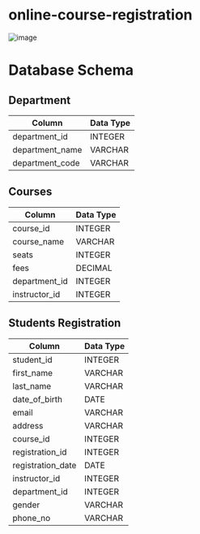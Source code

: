 # online-course-registration
![image](https://github.com/user-attachments/assets/2c8b2275-751c-438f-bdef-636d3aa8c261)
# Database Schema

## Department

<table>
  <thead>
    <tr>
      <th>Column</th>
      <th>Data Type</th>
    </tr>
  </thead>
  <tbody>
    <tr>
      <td>department_id</td>
      <td>INTEGER</td>
    </tr>
    <tr>
      <td>department_name</td>
      <td>VARCHAR</td>
    </tr>
    <tr>
      <td>department_code</td>
      <td>VARCHAR</td>
    </tr>
  </tbody>
</table>

## Courses

<table>
  <thead>
    <tr>
      <th>Column</th>
      <th>Data Type</th>
    </tr>
  </thead>
  <tbody>
    <tr>
      <td>course_id</td>
      <td>INTEGER</td>
    </tr>
    <tr>
      <td>course_name</td>
      <td>VARCHAR</td>
    </tr>
    <tr>
      <td>seats</td>
      <td>INTEGER</td>
    </tr>
    <tr>
      <td>fees</td>
      <td>DECIMAL</td>
    </tr>
    <tr>
      <td>department_id</td>
      <td>INTEGER</td>
    </tr>
    <tr>
      <td>instructor_id</td>
      <td>INTEGER</td>
    </tr>
  </tbody>
</table>

## Students Registration

<table>
  <thead>
    <tr>
      <th>Column</th>
      <th>Data Type</th>
    </tr>
  </thead>
  <tbody>
    <tr>
      <td>student_id</td>
      <td>INTEGER</td>
    </tr>
    <tr>
      <td>first_name</td>
      <td>VARCHAR</td>
    </tr>
    <tr>
      <td>last_name</td>
      <td>VARCHAR</td>
    </tr>
    <tr>
      <td>date_of_birth</td>
      <td>DATE</td>
    </tr>
    <tr>
      <td>email</td>
      <td>VARCHAR</td>
    </tr>
    <tr>
      <td>address</td>
      <td>VARCHAR</td>
    </tr>
    <tr>
      <td>course_id</td>
      <td>INTEGER</td>
    </tr>
    <tr>
      <td>registration_id</td>
      <td>INTEGER</td>
    </tr>
    <tr>
      <td>registration_date</td>
      <td>DATE</td>
    </tr>
    <tr>
      <td>instructor_id</td>
      <td>INTEGER</td>
    </tr>
    <tr>
      <td>department_id</td>
      <td>INTEGER</td>
    </tr>
    <tr>
      <td>gender</td>
      <td>VARCHAR</td>
    </tr>
    <tr>
      <td>phone_no</td>
      <td>VARCHAR</td>
    </tr>
  </tbody>
</table>








